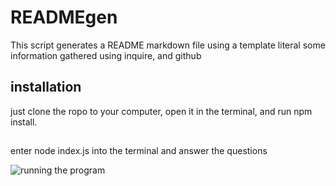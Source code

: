 # READMEgen

This script generates a README markdown file using a template literal some information gathered using inquire, and github

## installation
just clone the ropo to your computer, open it in the terminal, and run npm install.

##
enter node index.js into the terminal and answer the questions

![running the program](https://drive.google.com/file/d/1gSsvUxz4oBDpmrvxrVgjdMSl4_KVWIyz/view)
